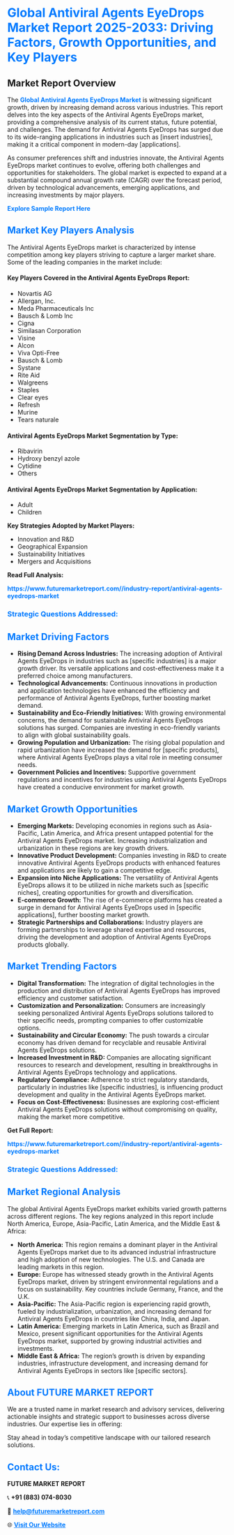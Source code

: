 <h1 style="color: #007BFF;">Global Antiviral Agents EyeDrops Market Report 2025-2033: Driving Factors, Growth Opportunities, and Key Players</h1>

<section id="overview">
<h2>Market Report Overview</h2>
<p>The <a href="https://www.futuremarketreport.com//industry-report/antiviral-agents-eyedrops-market" style="color: #007BFF; text-decoration: none;"><strong>Global Antiviral Agents EyeDrops Market</strong></a> is witnessing significant growth, driven by increasing demand across various industries. This report delves into the key aspects of the Antiviral Agents EyeDrops market, providing a comprehensive analysis of its current status, future potential, and challenges. The demand for Antiviral Agents EyeDrops has surged due to its wide-ranging applications in industries such as [insert industries], making it a critical component in modern-day [applications].</p>
<p>As consumer preferences shift and industries innovate, the Antiviral Agents EyeDrops market continues to evolve, offering both challenges and opportunities for stakeholders. The global market is expected to expand at a substantial compound annual growth rate (CAGR) over the forecast period, driven by technological advancements, emerging applications, and increasing investments by major players.</p>
</section>

<section id="overview">
<p><a href="https://www.futuremarketreport.com//request-sample/reportId=47397" style="color: #007BFF; text-decoration: none;"><strong>Explore Sample Report Here</strong></a></p>
</section>

<section id="key-players">
<h2 style="color: #007BFF;">Market Key Players Analysis</h2>
<p>The Antiviral Agents EyeDrops market is characterized by intense competition among key players striving to capture a larger market share. Some of the leading companies in the market include:</p>
<h4>Key Players Covered in the Antiviral Agents EyeDrops Report:</h4>
<ul><li>Novartis AG</li><li>Allergan, Inc.</li><li>Meda Pharmaceuticals Inc</li><li>Bausch &amp; Lomb Inc</li><li>Cigna</li><li>Similasan Corporation</li><li>Visine</li><li>Alcon</li><li>Viva Opti-Free</li><li>Bausch &amp; Lomb</li><li>Systane</li><li>Rite Aid</li><li>Walgreens</li><li>Staples</li><li>Clear eyes</li><li>Refresh</li><li>Murine</li><li>Tears naturale</li></ul>
<h4>Antiviral Agents EyeDrops Market Segmentation by Type:</h4>
<ul><li>Ribavirin</li><li>Hydroxy benzyl azole</li><li>Cytidine</li><li>Others</li></ul>

<h4>Antiviral Agents EyeDrops Market Segmentation by Application:</h4>
<ul><li>Adult</li><li>Children</li></ul>
<p><strong>Key Strategies Adopted by Market Players:</strong></p>
<ul>
<li>Innovation and R&D</li>
<li>Geographical Expansion</li>
<li>Sustainability Initiatives</li>
<li>Mergers and Acquisitions</li>
</ul>
</section>

<section>
<p><strong>Read Full Analysis: </strong></p><a href="https://www.futuremarketreport.com//industry-report/antiviral-agents-eyedrops-market" style="color: #007BFF; text-decoration: none;"><strong>https://www.futuremarketreport.com//industry-report/antiviral-agents-eyedrops-market</strong></a>
<h3 style="color: #007BFF;">Strategic Questions Addressed:</h3>
</section>

<section id="driving-factors">
<h2 style="color: #007BFF;">Market Driving Factors</h2>
<ul>
<li><strong>Rising Demand Across Industries:</strong> The increasing adoption of Antiviral Agents EyeDrops in industries such as [specific industries] is a major growth driver. Its versatile applications and cost-effectiveness make it a preferred choice among manufacturers.</li>
<li><strong>Technological Advancements:</strong> Continuous innovations in production and application technologies have enhanced the efficiency and performance of Antiviral Agents EyeDrops, further boosting market demand.</li>
<li><strong>Sustainability and Eco-Friendly Initiatives:</strong> With growing environmental concerns, the demand for sustainable Antiviral Agents EyeDrops solutions has surged. Companies are investing in eco-friendly variants to align with global sustainability goals.</li>
<li><strong>Growing Population and Urbanization:</strong> The rising global population and rapid urbanization have increased the demand for [specific products], where Antiviral Agents EyeDrops plays a vital role in meeting consumer needs.</li>
<li><strong>Government Policies and Incentives:</strong> Supportive government regulations and incentives for industries using Antiviral Agents EyeDrops have created a conducive environment for market growth.</li>
</ul>
</section>

<section id="growth-opportunities">
<h2 style="color: #007BFF;">Market Growth Opportunities</h2>
<ul>
<li><strong>Emerging Markets:</strong> Developing economies in regions such as Asia-Pacific, Latin America, and Africa present untapped potential for the Antiviral Agents EyeDrops market. Increasing industrialization and urbanization in these regions are key growth drivers.</li>
<li><strong>Innovative Product Development:</strong> Companies investing in R&D to create innovative Antiviral Agents EyeDrops products with enhanced features and applications are likely to gain a competitive edge.</li>
<li><strong>Expansion into Niche Applications:</strong> The versatility of Antiviral Agents EyeDrops allows it to be utilized in niche markets such as [specific niches], creating opportunities for growth and diversification.</li>
<li><strong>E-commerce Growth:</strong> The rise of e-commerce platforms has created a surge in demand for Antiviral Agents EyeDrops used in [specific applications], further boosting market growth.</li>
<li><strong>Strategic Partnerships and Collaborations:</strong> Industry players are forming partnerships to leverage shared expertise and resources, driving the development and adoption of Antiviral Agents EyeDrops products globally.</li>
</ul>
</section>

<section id="trending-factors">
<h2 style="color: #007BFF;">Market Trending Factors</h2>
<ul>
<li><strong>Digital Transformation:</strong> The integration of digital technologies in the production and distribution of Antiviral Agents EyeDrops has improved efficiency and customer satisfaction.</li>
<li><strong>Customization and Personalization:</strong> Consumers are increasingly seeking personalized Antiviral Agents EyeDrops solutions tailored to their specific needs, prompting companies to offer customizable options.</li>
<li><strong>Sustainability and Circular Economy:</strong> The push towards a circular economy has driven demand for recyclable and reusable Antiviral Agents EyeDrops solutions.</li>
<li><strong>Increased Investment in R&D:</strong> Companies are allocating significant resources to research and development, resulting in breakthroughs in Antiviral Agents EyeDrops technology and applications.</li>
<li><strong>Regulatory Compliance:</strong> Adherence to strict regulatory standards, particularly in industries like [specific industries], is influencing product development and quality in the Antiviral Agents EyeDrops market.</li>
<li><strong>Focus on Cost-Effectiveness:</strong> Businesses are exploring cost-efficient Antiviral Agents EyeDrops solutions without compromising on quality, making the market more competitive.</li>
</ul>
</section>

<section>
<p><strong>Get Full Report: </strong></p><a href="https://www.futuremarketreport.com//industry-report/antiviral-agents-eyedrops-market" style="color: #007BFF; text-decoration: none;"><strong>https://www.futuremarketreport.com//industry-report/antiviral-agents-eyedrops-market</strong></a>
<h3 style="color: #007BFF;">Strategic Questions Addressed:</h3>
</section>


<section id="regional-analysis">
<h2 style="color: #007BFF;">Market Regional Analysis</h2>
<p>The global Antiviral Agents EyeDrops market exhibits varied growth patterns across different regions. The key regions analyzed in this report include North America, Europe, Asia-Pacific, Latin America, and the Middle East & Africa:</p>
<ul>
<li><strong>North America:</strong> This region remains a dominant player in the Antiviral Agents EyeDrops market due to its advanced industrial infrastructure and high adoption of new technologies. The U.S. and Canada are leading markets in this region.</li>
<li><strong>Europe:</strong> Europe has witnessed steady growth in the Antiviral Agents EyeDrops market, driven by stringent environmental regulations and a focus on sustainability. Key countries include Germany, France, and the U.K.</li>
<li><strong>Asia-Pacific:</strong> The Asia-Pacific region is experiencing rapid growth, fueled by industrialization, urbanization, and increasing demand for Antiviral Agents EyeDrops in countries like China, India, and Japan.</li>
<li><strong>Latin America:</strong> Emerging markets in Latin America, such as Brazil and Mexico, present significant opportunities for the Antiviral Agents EyeDrops market, supported by growing industrial activities and investments.</li>
<li><strong>Middle East & Africa:</strong> The region’s growth is driven by expanding industries, infrastructure development, and increasing demand for Antiviral Agents EyeDrops in sectors like [specific sectors].</li>
</ul>
</section>

<footer>
<h2 style="color: #007BFF;">About FUTURE MARKET REPORT</h2>
<p>We are a trusted name in market research and advisory services, delivering actionable insights and strategic support to businesses across diverse industries. Our expertise lies in offering:</p>

<p>Stay ahead in today’s competitive landscape with our tailored research solutions.</p>

<h2 style="color: #007BFF;">Contact Us:</h2>
<p><strong>FUTURE MARKET REPORT</strong></p>
<p>📞 <strong>+91 (883) 074-8030</strong></p>
<p>📧 <strong><a href="mailto:help@futuremarketreport.com" style="color: #007BFF;">help@futuremarketreport.com</a></strong></p>
<p>🌐 <strong><a href="https://www.futuremarketreport.com/" style="color: #007BFF;">Visit Our Website</a></strong></p>
</footer>